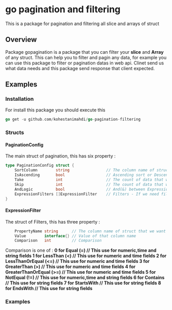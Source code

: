 # go pagination and filtering
This is a package for pagination and filtering all slice and arrays of struct

## Overview
Package gopagination is a package that you can filter your <b>slice</b> and <b>Array</b> of any struct.
This can help you to filter and pagin any data,
for example you can use this package to fliter or pagination datas in web api.
Clinet send us what data needs and this package send response that client expected.

## Examples

### Installation

For install this package you should execute this 

```go
go get -u github.com/kohestanimahdi/go-pagination-filtering
```

### Structs

#### PaginationConfig

The main struct of pagination, this has six property :

```go
type PaginationConfig struct {
	SortColumn        string                // The column name of struct that we want to sort by them
	IsAscending       bool                  // Ascending sort or Descending  ?
	Take              int                   // The count of data that we need
	Skip              int                	// The count of data that we want to skip 
	AndLogic          bool               	// And(&) between ExpressionFilters ?
	ExpressionFilters []ExpressionFilter 	// Filters - If we need filters
}
```

#### ExpressionFilter

The struct of Filters, this has three property :

```go
	PropertyName string      // The column name of struct that we want to filter on this
	Value        interface{} // Value of that column name
	Comparison   int         // Comparison
```
Comparison is one of :
<b> 
 0 for Equal (=) 				// This use for numeric,time and string fields
 1 for LessThan (<)				// This use for numeric and time fields
 2 for LessThanOrEqual (<=)		// This use for numeric and time fields
 3 for GreaterThan (>)			// This use for numeric and time fields
 4 for GreaterThanOrEqual (>=)	// This use for numeric and time fields
 5 for NotEqual (!=)			// This use for numeric,time and string fields
 6 for Contains 				// This use for string fields
 7 for StartsWith 				// This use for string fields
 8 for EndsWith 				// This use for string fields
 </b>
 
### Examples
